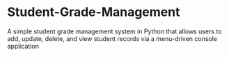 # Student-Grade-Management
A simple student grade management system in Python that allows users to add, update, delete, and view student records via a menu-driven console application
